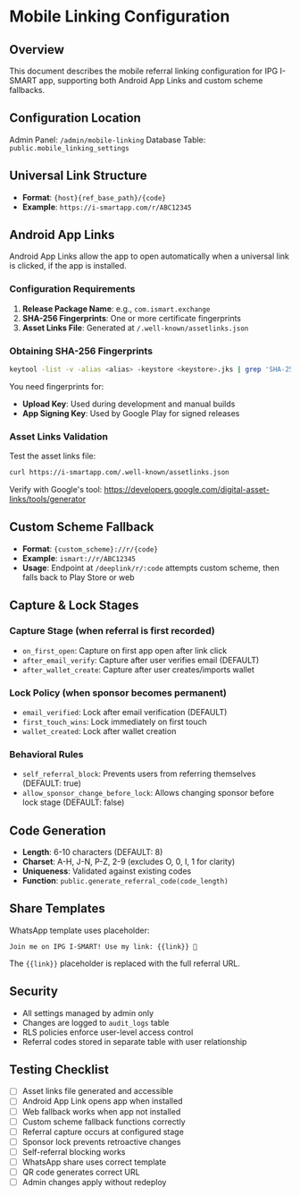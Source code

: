 # Mobile Linking Configuration

## Overview
This document describes the mobile referral linking configuration for IPG I-SMART app, supporting both Android App Links and custom scheme fallbacks.

## Configuration Location
Admin Panel: `/admin/mobile-linking`
Database Table: `public.mobile_linking_settings`

## Universal Link Structure
- **Format**: `{host}{ref_base_path}/{code}`
- **Example**: `https://i-smartapp.com/r/ABC12345`

## Android App Links
Android App Links allow the app to open automatically when a universal link is clicked, if the app is installed.

### Configuration Requirements
1. **Release Package Name**: e.g., `com.ismart.exchange`
2. **SHA-256 Fingerprints**: One or more certificate fingerprints
3. **Asset Links File**: Generated at `/.well-known/assetlinks.json`

### Obtaining SHA-256 Fingerprints
```bash
keytool -list -v -alias <alias> -keystore <keystore>.jks | grep 'SHA-256'
```

You need fingerprints for:
- **Upload Key**: Used during development and manual builds
- **App Signing Key**: Used by Google Play for signed releases

### Asset Links Validation
Test the asset links file:
```bash
curl https://i-smartapp.com/.well-known/assetlinks.json
```

Verify with Google's tool:
https://developers.google.com/digital-asset-links/tools/generator

## Custom Scheme Fallback
- **Format**: `{custom_scheme}://r/{code}`
- **Example**: `ismart://r/ABC12345`
- **Usage**: Endpoint at `/deeplink/r/:code` attempts custom scheme, then falls back to Play Store or web

## Capture & Lock Stages

### Capture Stage (when referral is first recorded)
- `on_first_open`: Capture on first app open after link click
- `after_email_verify`: Capture after user verifies email (DEFAULT)
- `after_wallet_create`: Capture after user creates/imports wallet

### Lock Policy (when sponsor becomes permanent)
- `email_verified`: Lock after email verification (DEFAULT)
- `first_touch_wins`: Lock immediately on first touch
- `wallet_created`: Lock after wallet creation

### Behavioral Rules
- `self_referral_block`: Prevents users from referring themselves (DEFAULT: true)
- `allow_sponsor_change_before_lock`: Allows changing sponsor before lock stage (DEFAULT: false)

## Code Generation
- **Length**: 6-10 characters (DEFAULT: 8)
- **Charset**: A-H, J-N, P-Z, 2-9 (excludes O, 0, I, 1 for clarity)
- **Uniqueness**: Validated against existing codes
- **Function**: `public.generate_referral_code(code_length)`

## Share Templates
WhatsApp template uses placeholder:
```
Join me on IPG I-SMART! Use my link: {{link}} 🚀
```

The `{{link}}` placeholder is replaced with the full referral URL.

## Security
- All settings managed by admin only
- Changes are logged to `audit_logs` table
- RLS policies enforce user-level access control
- Referral codes stored in separate table with user relationship

## Testing Checklist
- [ ] Asset links file generated and accessible
- [ ] Android App Link opens app when installed
- [ ] Web fallback works when app not installed
- [ ] Custom scheme fallback functions correctly
- [ ] Referral capture occurs at configured stage
- [ ] Sponsor lock prevents retroactive changes
- [ ] Self-referral blocking works
- [ ] WhatsApp share uses correct template
- [ ] QR code generates correct URL
- [ ] Admin changes apply without redeploy
